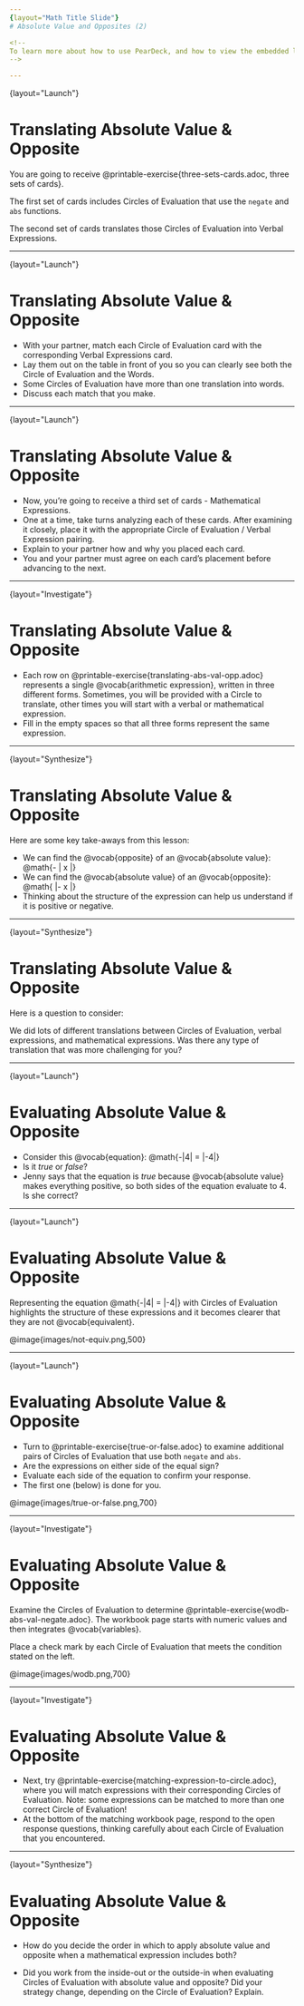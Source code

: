 ```yaml
---
{layout="Math Title Slide"}
# Absolute Value and Opposites (2)

<!--
To learn more about how to use PearDeck, and how to view the embedded links on these slides without going into present mode visit https://help.peardeck.com/en
-->

---
```

{layout="Launch"}
# Translating Absolute Value & Opposite

You are going to receive @printable-exercise{three-sets-cards.adoc, three sets of cards}.

The first set of cards includes Circles of Evaluation that use the `negate` and `abs` functions.

The second set of cards translates those Circles of Evaluation into Verbal Expressions.

 ---
{layout="Launch"}
# Translating Absolute Value & Opposite

- With your partner, match each Circle of Evaluation card with the corresponding Verbal Expressions card.
- Lay them out on the table in front of you so you can clearly see both the Circle of Evaluation and the Words.
- Some Circles of Evaluation have more than one translation into words.
- Discuss each match that you make.

<!--
Circulate as students sort their cards, ensuring that they are carefully examine each card in order to see the connection between the Circle of Evaluation and its translation into words. Students will need to consider if translating the Circle of Evaluation into words involves reading from the outside-in or the inside-out.
-->

---
{layout="Launch"}
# Translating Absolute Value & Opposite

- Now, you’re going to receive a third set of cards - Mathematical Expressions.
- One at a time, take turns analyzing each of these cards. After examining it closely, place it with the appropriate Circle of Evaluation / Verbal Expression pairing.
- Explain to your partner how and why you placed each card.
- You and your partner must agree on each card’s placement before advancing to the next.

<!--
Again, circulate during the activity. As students match Verbal Expressions to their Mathematical Expressions and Circles of Evaluation, invite them to use the Circle of Evaluation as a tool to help them see the structure of the math.
-->


---
{layout="Investigate"}
# Translating Absolute Value & Opposite

- Each row on @printable-exercise{translating-abs-val-opp.adoc} represents a single @vocab{arithmetic expression}, written in three different forms. Sometimes, you will be provided with a Circle to translate, other times you will start with a verbal or mathematical expression.
-  Fill in the empty spaces so that all three forms represent the same expression.

---
{layout="Synthesize"}
# Translating Absolute Value & Opposite

Here are some key take-aways from this lesson:

- We can find the @vocab{opposite} of an @vocab{absolute value}: @math{- | x |}
- We can find the @vocab{absolute value} of an @vocab{opposite}: @math{ |- x |}
- Thinking about the structure of the expression can help us understand if it is positive or negative.

---
{layout="Synthesize"}
# Translating Absolute Value & Opposite

Here is a question to consider:

We did lots of different translations between Circles of Evaluation, verbal expressions, and mathematical expressions. Was there any type of translation that was more challenging for you?

---
{layout="Launch"}
# Evaluating Absolute Value & Opposite


- Consider this @vocab{equation}: @math{-|4| = |-4|}
- Is it *true* or *false*?
- Jenny says that the equation is _true_ because @vocab{absolute value} makes everything positive, so both sides of the equation evaluate to 4. Is she correct?

<!--
** _Jenny is not correct - although students commonly assume that the presence of absolute value indicates a positive outcome._
-->

---
{layout="Launch"}
# Evaluating Absolute Value & Opposite

Representing the equation @math{-|4| = |-4|} with Circles of Evaluation highlights the structure of these expressions and it becomes clearer that they are not @vocab{equivalent}.

@image{images/not-equiv.png,500}

---
{layout="Launch"}
# Evaluating Absolute Value & Opposite

- Turn to @printable-exercise{true-or-false.adoc} to examine additional pairs of Circles of Evaluation that use both `negate` and `abs`.
- Are the expressions on either side of the equal sign?
- Evaluate each side of the equation to confirm your response.
- The first one (below) is done for you.

@image{images/true-or-false.png,700}


---
{layout="Investigate"}
# Evaluating Absolute Value & Opposite

Examine the Circles of Evaluation to determine @printable-exercise{wodb-abs-val-negate.adoc}. The workbook page starts with numeric values and then integrates @vocab{variables}. 

Place a check mark by each Circle of Evaluation that meets the condition stated on the left.

@image{images/wodb.png,700}

---
{layout="Investigate"}
# Evaluating Absolute Value & Opposite

- Next, try @printable-exercise{matching-expression-to-circle.adoc}, where you will match expressions with their corresponding Circles of Evaluation. Note: some expressions can be matched to more than one correct Circle of Evaluation!
- At the bottom of the matching workbook page, respond to the open response questions, thinking carefully about each Circle of Evaluation that you encountered.

---
{layout="Synthesize"}
# Evaluating Absolute Value & Opposite

- How do you decide the order in which to apply absolute value and opposite when a mathematical expression includes both?

- Did you work from the inside-out or the outside-in when evaluating Circles of Evaluation with absolute value and opposite? Did your strategy change, depending on the Circle of Evaluation? Explain.